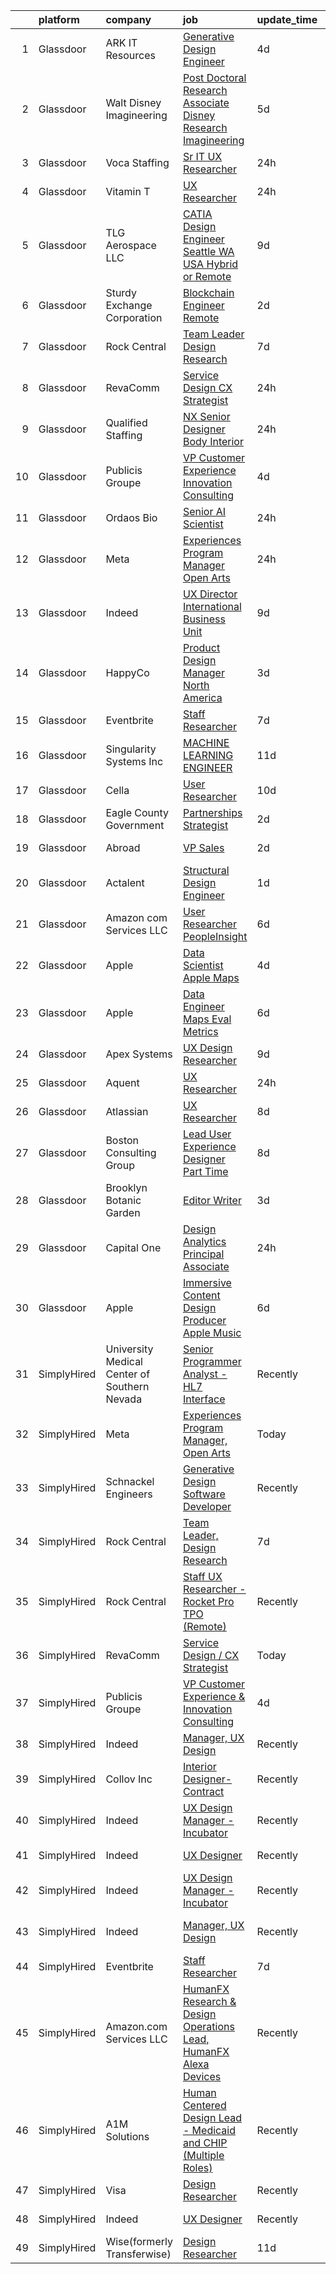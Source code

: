 

|    | platform    | company                                      | job                                                                                                                                                                                                                                                                                                                                                                                                                                                                                                                                                                                                                                                                                                                                                                                                                                                                                                                                                                                                                                                                                                                                                                                                                                                                                                                                                                                                                                                             | update_time   | location                  |
|---:|:------------|:---------------------------------------------|:----------------------------------------------------------------------------------------------------------------------------------------------------------------------------------------------------------------------------------------------------------------------------------------------------------------------------------------------------------------------------------------------------------------------------------------------------------------------------------------------------------------------------------------------------------------------------------------------------------------------------------------------------------------------------------------------------------------------------------------------------------------------------------------------------------------------------------------------------------------------------------------------------------------------------------------------------------------------------------------------------------------------------------------------------------------------------------------------------------------------------------------------------------------------------------------------------------------------------------------------------------------------------------------------------------------------------------------------------------------------------------------------------------------------------------------------------------------|:--------------|:--------------------------|
|  1 | Glassdoor   | ARK IT Resources                             | [Generative Design Engineer](https://www.glassdoor.com/partner/jobListing.htm?pos=117&ao=1136043&s=58&guid=00000182ba0a93b090a3c8e67310171e&src=GD_JOB_AD&t=SR&vt=w&ea=1&cs=1_a4c0f1d9&cb=1660978632191&jobListingId=1008072023675&jrtk=3-0-1gat0l54ejm5v801-1gat0l555i17e800-59d5607c1d7a8210-)                                                                                                                                                                                                                                                                                                                                                                                                                                                                                                                                                                                                                                                                                                                                                                                                                                                                                                                                                                                                                                                                                                                                                                | 4d            | Menlo Park, CA            |
|  2 | Glassdoor   | Walt Disney Imagineering                     | [Post Doctoral Research Associate  Disney Research Imagineering](https://www.glassdoor.com/partner/jobListing.htm?pos=103&ao=1110586&s=58&guid=00000182ba0a93b090a3c8e67310171e&src=GD_JOB_AD&t=SR&vt=w&cs=1_2bbba427&cb=1660978632189&jobListingId=1008070871758&cpc=217C45A42544DB93&jrtk=3-0-1gat0l54ejm5v801-1gat0l555i17e800-094cb28899651f1e--6NYlbfkN0DAFTyt7pbDCC2JPO79CSdi1dIb81yjczP5qsKcZIxgiYm3-7g-689UDqHItQTwke9Fx28i8WvyzUKXqY8nPuZwaZLte5ddTqjQHCSuU5-ym2PGqwmmKXFtINbEiUYIg1mB-NmFatQHYkr_1eGlerVcAfCzygTPNzjEtBLdlkoRytxbm61Uhp3kEM9yWmk1q_EW-PO2cjxk8IHWIHyNeo0wD5qWU8yIslVs0scBlBxQ9B-jW3OX3zP1q4XhAQRP0HyLaiPE73nLEy_i9M5IWn1TaNqhnvtGLgVaQItlCTcBF3mx6L__5gbs8rqQDHdxm47opwiw5QnF3KVWyozMTA1N80K29fbzmzBt8eiB-4QYEVEy9WCGNoUkPQqcwj9zE2QyDiGySUmSIXuCR-lWW8i3soGdTHPqipFE2P8QTQ7wCffKFwU_IwbfO2Bd3oz8-rw%3D)                                                                                                                                                                                                                                                                                                                                                                                                                                                                                                                                                                                                                              | 5d            | Glendale, CA              |
|  3 | Glassdoor   | Voca Staffing                                | [Sr  IT UX Researcher](https://www.glassdoor.com/partner/jobListing.htm?pos=109&ao=1110586&s=58&guid=00000182ba0a93b090a3c8e67310171e&src=GD_JOB_AD&t=SR&vt=w&ea=1&cs=1_8473dfaa&cb=1660978632190&jobListingId=1008081483185&cpc=4B86475FAF393599&jrtk=3-0-1gat0l54ejm5v801-1gat0l555i17e800-12019204fcf59964--6NYlbfkN0BE1NIxMi_JbcH-ROp8JZ1Q7Gl0zj0qYPSNkFo4TeX5QtA4yFnhFm3aW294hNkD69wEmW5rjP81d4izn5zdPOsp_athUUWmkQs6FsRhEnwd63gVeZW2uzjozRl0aX5-cibPFCf0STLYCiky-PlvtELv5fZrVs0c17dwvHVwteSbKrxH4R8cjwaJDUIKCz311zocEk93sJ3aPZz81UEvhIlpUBIMPr8KwOSkjMXfVj24OQm3gppsjoKrP2dK5rt4pPOTOnk2HwFF45Gxa9zsRf-TCeNyPzphTKFFIHQ4NsbQ7T3tM-u5ptXUSv-mkY6kYCzq8PKvMhcMEZji82Yi2pg-AVFozaO5Z1zRTA_vk1SLAGcALVWQbtOpnCRJvodcu_9jJcdyjrPLZ1UbUvR8U9eWt8kJddZY9xfq89tZQmpp5jIrpVHIFCv-US7IIFLKiSWWDn5JJaKGRT15i3eLHu4fPYW9Y7AfEvW7TI-Mk8atQ7NfVHaG0PeZxGGnGQSs_rGE0mLo0ss4VG9k_pwEJrNJ)                                                                                                                                                                                                                                                                                                                                                                                                                                                                                                                                                                                 | 24h           | Remote                    |
|  4 | Glassdoor   | Vitamin T                                    | [UX Researcher](https://www.glassdoor.com/partner/jobListing.htm?pos=115&ao=1110586&s=58&guid=00000182ba0a93b090a3c8e67310171e&src=GD_JOB_AD&t=SR&vt=w&cs=1_3fb31c7f&cb=1660978632191&jobListingId=1008081812500&cpc=451933188B21919D&jrtk=3-0-1gat0l54ejm5v801-1gat0l555i17e800-486911a51c7c6587--6NYlbfkN0DMrcEu7yrtATojKJA7cEzGQ3FdRGWLh0CZQInL4ECGI6k5tN82kdM0cJmh4vC7GgjR6F7v3KAPyrWRlx0SPKFpChECRsogPsaANfJl4AIFGHs96WUkp9-bACwV2BwneadNZXGg1jbRuLa9jh7jjC6dylRmvezV5aOtAUeaha1zWVcuYdkoq6OQUqiSk0vkFSfQSDhd6yIof2_Uq4P_lHe5AxLE5wWSf7RMQPrSwIR-7bXY5Nvt4Fdh3HwQ9X-ghMeAu_oFYhaI-_bk4dB6k3nUvZeZ8HhTXkgnBYBWo6to3V3JfZaDOqxaLsd78rIAoUI_BZkTTg23yaJh7cYfPtRu-nsB7xbbn3wbdFl7ckZm1BvQobdAzHS1NbapbtahPukHX7uD0X-C6E0pZY_Xbb7xpO30XBpXzlyvh6eOt9XUPfB1u2hcAqIhE43ghocYPTIZQNQiQPOnE_cS1-hCpkY1bB5MrZYKiZk19LFqBhojbg%3D%3D)                                                                                                                                                                                                                                                                                                                                                                                                                                                                                                                                                                                                                                 | 24h           | San Bruno, CA             |
|  5 | Glassdoor   | TLG Aerospace  LLC                           | [CATIA Design Engineer   Seattle WA  USA    Hybrid or Remote](https://www.glassdoor.com/partner/jobListing.htm?pos=106&ao=1110586&s=58&guid=00000182ba0a93b090a3c8e67310171e&src=GD_JOB_AD&t=SR&vt=w&ea=1&cs=1_d8f2dc46&cb=1660978632190&jobListingId=1008065865434&cpc=AC285F3A3ECA6BB0&jrtk=3-0-1gat0l54ejm5v801-1gat0l555i17e800-0040c5469c466f80--6NYlbfkN0BKgzQyzTF1Q9mOsR1amaS-juVGLjHt5Cdom-gEF9y-xWqkDHxzYyAYpJ3zUcDhxz4Ucf0zofPiYoEIDmBTRbiOZ55wDGzQ3IoJ104kSJOEtv19uoBn6H2Uul8rVc9knP6AVoyemQZ36veN3QI-BZuLQyoIs5b6xvEs0rEnx54MoqeORBjUJloUumLEXEADN9mIsoNlVrN9U3dK5obYFv3EsgfHWDxtA06C5lR-Qo7GoJM2M736m-ciK3wjr-4IIpGWv7Pbtknh4ESPXlJcux0dwlGbSeCRXIHYqCbL5sfvRDY9PmR-dfVbHB4wruO7jWrW1oNVD4BB2BQO0UnCvenN-FSxw_LcqiNTRHZ1sGWCEkkdMgwFatX6z83sbFM_prZPtjaExHEgG0jTrqIUp93nnqC-VKrala5Brjy_yxPxM3xVk62xM3NUSvFTl4drjAmK8WSFj5nEdrug9_OcScDOr65b_p7yUOjZKmfBIyu1o1xSDwMOqbr2MROD5F1gKmm-GbQ01CzBfIMs57VqzvBMtMjYnL2t-KU%3D)                                                                                                                                                                                                                                                                                                                                                                                                                                                                                                                            | 9d            | Seattle, WA               |
|  6 | Glassdoor   | Sturdy Exchange Corporation                  | [Blockchain Engineer  Remote ](https://www.glassdoor.com/partner/jobListing.htm?pos=124&ao=1136043&s=58&guid=00000182ba0a93b090a3c8e67310171e&src=GD_JOB_AD&t=SR&vt=w&ea=1&cs=1_caf8ffb5&cb=1660978632192&jobListingId=1008076436726&jrtk=3-0-1gat0l54ejm5v801-1gat0l555i17e800-00eff58dac326956-)                                                                                                                                                                                                                                                                                                                                                                                                                                                                                                                                                                                                                                                                                                                                                                                                                                                                                                                                                                                                                                                                                                                                                              | 2d            | Remote                    |
|  7 | Glassdoor   | Rock Central                                 | [Team Leader  Design Research](https://www.glassdoor.com/partner/jobListing.htm?pos=101&ao=1110586&s=58&guid=00000182ba0a93b090a3c8e67310171e&src=GD_JOB_AD&t=SR&vt=w&cs=1_bb25b9d9&cb=1660978632189&jobListingId=1008068174673&cpc=F7F1CE4B69CA5CDB&jrtk=3-0-1gat0l54ejm5v801-1gat0l555i17e800-4dc0b4df28d9f531--6NYlbfkN0D1gKYbjhnuLsLCCsuy6Da6jM-qXt-1-sWstwvcDeqOdFWHT3FdK6wqvS3CGJVEII5NCNLIIZ4v66FKMiBoR4FaU5J223VR_KOaZ0qc6U82_gINfk-2XUyU8lf4CuPcYkevgMInwio3YccQ1EEhA3e6K2uL-JAEwrofWmKwhHRvhXm1DleCneZ7ISxW_KX22f3-1jgm2jj4H5D5rFF0rc33EI5oacYV0Wn61AAfMFFhVxov5YqEcom-aTRgKCwe7LKO8nQv3LJZuktPKn2SkY6E4pHM9Z5Oq8_zC7hdLadQCUICBOw6Go5VItJGtq49WG-5TSJIJP_OLbZuosGp8Ayv6qel6rCnWItzrN9s9IayjWuC6zPv128EjRkxbkg7PSowhef5MpTVVdf2zc8IHdrWc88xBNNn9lZkZe1vmrFZjma22R0i2-gn7hdlXdgrZdp2vfnl4RS95LOkSDF4j013YS5rWFbg1Eed8IJm6QZ4cAAIMbJjqWlzxfMTGZOetIL1aLnjc7XVKu-FW6Dogh9-2yDKRJFxLOo%3D)                                                                                                                                                                                                                                                                                                                                                                                                                                                                                                                                                                | 7d            | Detroit, MI               |
|  8 | Glassdoor   | RevaComm                                     | [Service Design   CX Strategist](https://www.glassdoor.com/partner/jobListing.htm?pos=119&ao=1136043&s=58&guid=00000182ba0a93b090a3c8e67310171e&src=GD_JOB_AD&t=SR&vt=w&ea=1&cs=1_8580b7b3&cb=1660978632191&jobListingId=1008082011787&jrtk=3-0-1gat0l54ejm5v801-1gat0l555i17e800-ad0ae99cf36a4fe2-)                                                                                                                                                                                                                                                                                                                                                                                                                                                                                                                                                                                                                                                                                                                                                                                                                                                                                                                                                                                                                                                                                                                                                            | 24h           | Honolulu, HI              |
|  9 | Glassdoor   | Qualified Staffing                           | [NX Senior Designer Body Interior](https://www.glassdoor.com/partner/jobListing.htm?pos=110&ao=1110586&s=58&guid=00000182ba0a93b090a3c8e67310171e&src=GD_JOB_AD&t=SR&vt=w&ea=1&cs=1_6acb759f&cb=1660978632190&jobListingId=1008082241873&cpc=D69957E0862862E0&jrtk=3-0-1gat0l54ejm5v801-1gat0l555i17e800-7424ca50acfcf438--6NYlbfkN0CuHctNuFElMBHdQUBd6tkAsPlH7nnMoxjz-rMioF3uHCUJyS8Qvh7funmA-LkWf7lX3XXktjS_cyfOt5C8cplM83WjbwAQe7eG0zztrWLF6KtF_k8hgTDvh0MChKmuryoNSyhUzI4PKPI8u4RMHtep96Nl8xzq5TkwFUvjnSykJtvu50aVrgq0Ti7vTo_sI2z0QTfGjQYdfkwNdCLHwxs9CJQ9vwtwZDlYRFHIwKjBEtLkZuPLX5LWou8et8M4zyVnXgaLEpg1abzYXSVSnRWoJxvmVqQicDvUS7KrpRqfSyNnRgAqGyVnBvK8sVINO1RhCxOrsP60XGiybMoZEWY0BETBxgdpzmhctxm-F7YvaXeOAyh_pKW3U1WboP4jSq2MY-KWmyUfIsfFCv7696_hU6wf7d61YoYJJ_EZoK4cH3C_XliWCu2p9-HG_IJ6jTBrVg4SFnTdHFl60BPbFSWrusKYx8MnM3Qki4n8HAKIls1Th205IFEXNTTJTEwvNMS3BKcYs_BMsU6P63RfxSXVXBrwPQJlGe3bHjiX3zNRebxTBx6NfEVucCK1RMTQZwq_0X1slgm5vrOEpvX-e3ZLnS18jnPIz0Pe3z22hzYYOO4LYbPo8ZxSNwLQl4tG3_fXb8i_nbtjxxGImeLtxDetFjHKo-Su1Uy3cb_jktvJrMo-zgoHWN_EGjLtvIFHohsWMLk-GY--Fw97gNWh_nut)                                                                                                                                                                                                                                                                                                                                                                     | 24h           | Livonia, MI               |
| 10 | Glassdoor   | Publicis Groupe                              | [VP Customer Experience   Innovation Consulting](https://www.glassdoor.com/partner/jobListing.htm?pos=104&ao=1110586&s=58&guid=00000182ba0a93b090a3c8e67310171e&src=GD_JOB_AD&t=SR&vt=w&cs=1_e8679ec5&cb=1660978632189&jobListingId=1008072427438&cpc=5EFBB0462F9C6B7A&jrtk=3-0-1gat0l54ejm5v801-1gat0l555i17e800-99be2620ae6f57e6--6NYlbfkN0D_XFSRfOpY7hhzl86VUrgfgdzYRVdqdkK81Ka1OFk9uoBeHTQ5PA0c8DCk8CaDkiZvQ96cH1tiaXHMEJoauBatExTpQpw97-GrDpol1FQi2OLNvwIp-o1TFj2a8PbDmwgXr2xxZPfFI2xXGM7ZEo47pdX301DhuBOI9Uz_xnp2w4aAxVCWaSKI7x14C1fLIQe9dGH79h4IT-C_1HysoenYRaNmwHAN3AztFZ69sx3jIvvpZBjXchXkNTA75prYRfjUBx30cRU7EgO37ndFzRuaRN-ZSuDey4rK6yYMOsWXjZv2nnO4CKTx1-JADVgODzWSIbRFo22ngHGgiJ4JSbmUJJtod9Cj9thcsCOlCWblHCNy99RL5SqWKg736gxm_mEVPtocCectyjSOxp2aspLVngVKSQk56Ru0iQLx_i1ssC7W6T5DuWc_vb1YwRy236hf8UN40hADdFUcwDq8p6w3pjDDOV5xcAiUCoDkQZ2kKPyxmn9ULhD2mLs6E9710tgJosLngdOisHju1vmT8bFRAo2vwCZ1yH1XUvo5-SyK_zkgJlA2GpVZqwuKeWPrkUaoCCT8b6ea1MqWHklluN-n)                                                                                                                                                                                                                                                                                                                                                                                                                                                                                            | 4d            | New York, NY              |
| 11 | Glassdoor   | Ordaos Bio                                   | [Senior AI Scientist](https://www.glassdoor.com/partner/jobListing.htm?pos=107&ao=1110586&s=58&guid=00000182ba0a93b090a3c8e67310171e&src=GD_JOB_AD&t=SR&vt=w&cs=1_243681ca&cb=1660978632190&jobListingId=1008081963187&cpc=F583A5AE0DDDFE3A&jrtk=3-0-1gat0l54ejm5v801-1gat0l555i17e800-284e8fa948c49457--6NYlbfkN0DG4ntHtB_rMsnfhgmnSvK2brktLme1L4SiDeJjQ-izrVOLqRJ5-yjEhSyAj73O13Tko3lsq-DUMK7QkQrIdVV3P3I0hogvsvd-SqnGgn-2PXLlr_xMqj4kb-IH17tjnVGTN3L0uep5y25ZKmS8GkI4eeWX0BvkYAQpyl-GamqFwgITj_1DkNtQAr1UaxAwo1hQTQd2w3C17f07MsvFGU2l_BmieFoKwzliSiAhYPAXAtD0Uovj8hZP-nhuUddYno0_U6blfrcuDcNvkNK9Nhrw1d1me6o3mjt7tyr5kcF7rJleox7k8bCGojfh35bDhEABknloS29vREPbP-VgA045lYitJJ5vcoYbLsmIF9i4jGBf2XTvjse0KrdMxPIKqSGLNnKE-8g2znn-6DayWmRZ_Pbyt_95s_RZQnLZ0SVuoznqOSr8ien2Uts-Pi1EWUlzZmxO_Qx0nQGgkl-CwnGfuxOziOtE5yEToxRUygChsz1_RbHkEKH41XhEFKyAVsNNVN84bblJbOCDPtS_hUQ9YaimO_3FA51YRcJiBpd3772taOCepXMfiTjm-iXLkqXhjbqAgCn8Nu9cZyHd5U1yTWWf7kLiwJYsRIwHyiLecj5xvmuPssGN3nZjmSb1c6NYsvCkERSBZeUXcekykhHqexO3YLTV4h34O43pPbskNSF_5gcbck_nTDyN4VpxXmvxTEe9dFLPcAG9_wtPltqzX8XmKmsNZrWsYPRX8ImbpF7qlqYnM7sF5bpW4gLAuZIv78luNxI5OkmiRmiF9t9Y7H9ZrvRYdy54rW7IBI8hYLErHEFAgTpdwkEGBi8Wjz9AAfrkXe0wrDM8ipuiF7Srkc_6oeV054hGbFUGQH1UI_l6R6TLo0ki2dRibzehW4fyp_LkRIYd6QQIlDyNER5yhq--SxFRFFbCrZCylBhVUgCU2d9qTyocZ-oGJRzG-ypTT6BunZyWUQ%3D%3D)                                                                                                                           | 24h           | Manhattan                 |
| 12 | Glassdoor   | Meta                                         | [Experiences Program Manager  Open Arts](https://www.glassdoor.com/partner/jobListing.htm?pos=122&ao=1136043&s=58&guid=00000182ba0a93b090a3c8e67310171e&src=GD_JOB_AD&t=SR&vt=w&cs=1_f7c8c6f5&cb=1660978632191&jobListingId=1008081436382&jrtk=3-0-1gat0l54ejm5v801-1gat0l555i17e800-028a6b7ff81718d7-)                                                                                                                                                                                                                                                                                                                                                                                                                                                                                                                                                                                                                                                                                                                                                                                                                                                                                                                                                                                                                                                                                                                                                         | 24h           | Menlo Park, CA            |
| 13 | Glassdoor   | Indeed                                       | [UX Director   International Business Unit](https://www.glassdoor.com/partner/jobListing.htm?pos=114&ao=1110586&s=58&guid=00000182ba0a93b090a3c8e67310171e&src=GD_JOB_AD&t=SR&vt=w&cs=1_a45c103c&cb=1660978632190&jobListingId=1008064793981&cpc=FB7E4A1762AE5BEC&jrtk=3-0-1gat0l54ejm5v801-1gat0l555i17e800-83c994506a5b7904--6NYlbfkN0CiRNM7CVr8YueLFKlzwbFWI0o7IjV438l4sVrvKZ0flpURU_mqoI8EbsK64YRr3ODu-8h7Ziiu6H8DRyUh-fCgefPVbobYL8Pb-_6nCRB8eJjoJuMYULuBYZmklPY7CyxQVsbWeA5pn0Rn0P1GtSeUtsxnQ099bmdHLcjqaC088RxaeaFNvPcKkSFN2TIbc6czoYgFyxUC7stpFbRLQxJCnGa1vTooCojhM2KP6AOyTNH8CEBtohJzFGAv4X6lmfDbZHWLj7sozGKAIuPeVEs8vp5JleWWL345CdZYUjcYcyHOGarPZU6XM2NmyXefpaqxMJ-BBa7A6diLwdAjE_QB9QNMr-wTZam81nV9cWYZLhR4ANp4BruZ8Fak7DeZSbjU27mmA88-t4XysDzkeUv9KpFCzTqRzrgPIH-6DZKECJgRVY5CAdMh3Tp-myyGO6026u5B_CtZU3-qBDh2Kiw_dsgOi7fCMI4V4zQgHp-b4X6SC36f1F78Kyd0KodvLNJPFT0aamHCScf5eimEjPPm)                                                                                                                                                                                                                                                                                                                                                                                                                                                                                                                                                                 | 9d            | New York, NY              |
| 14 | Glassdoor   | HappyCo                                      | [Product Design Manager   North America](https://www.glassdoor.com/partner/jobListing.htm?pos=121&ao=1136043&s=58&guid=00000182ba0a93b090a3c8e67310171e&src=GD_JOB_AD&t=SR&vt=w&ea=1&cs=1_08852473&cb=1660978632191&jobListingId=1008074103603&jrtk=3-0-1gat0l54ejm5v801-1gat0l555i17e800-3994115f2e2e5f1d-)                                                                                                                                                                                                                                                                                                                                                                                                                                                                                                                                                                                                                                                                                                                                                                                                                                                                                                                                                                                                                                                                                                                                                    | 3d            | Remote                    |
| 15 | Glassdoor   | Eventbrite                                   | [Staff Researcher](https://www.glassdoor.com/partner/jobListing.htm?pos=120&ao=1136043&s=58&guid=00000182ba0a93b090a3c8e67310171e&src=GD_JOB_AD&t=SR&vt=w&cs=1_0716dfa2&cb=1660978632191&jobListingId=1008069024242&jrtk=3-0-1gat0l54ejm5v801-1gat0l555i17e800-c41e0339f0bcd15d-)                                                                                                                                                                                                                                                                                                                                                                                                                                                                                                                                                                                                                                                                                                                                                                                                                                                                                                                                                                                                                                                                                                                                                                               | 7d            | Remote                    |
| 16 | Glassdoor   | Singularity Systems Inc                      | [MACHINE LEARNING ENGINEER](https://www.glassdoor.com/partner/jobListing.htm?pos=102&ao=1110586&s=58&guid=00000182ba0a93b090a3c8e67310171e&src=GD_JOB_AD&t=SR&vt=w&ea=1&cs=1_9aacb6bf&cb=1660978632189&jobListingId=1008061183924&cpc=AF02A54CD0F60729&jrtk=3-0-1gat0l54ejm5v801-1gat0l555i17e800-7210eacefcc866b2--6NYlbfkN0CtwOkgDuej6vPfWODMxjOIyNEohQmdYMppGq8y8dOpBhDQGscm3dodQ8jwyPYAPvtMN8oOsFtAXeV00_JlJr2hexHfooBDObTkIixtocVIuly5mY_LhOoVsfT3yebNSuw3MixXazDBx5MNcje3IPzphM3oPK2w_zBOyGtydC8v00WH2tx7Qgl3pYOavSXSaCmW82RUp-pQVXW7_ybr_Hqeu7Ohq8HGzjQsGPz9SPV6v1WvOECO6w5ipLWybUiDtfphDGImlXqXxzOuUSvdazREekmHv4U5ssknCohpG0qcrxtaDgxvwFdzfTpSvi8mXseNS99Cd_0wuuU3TA8gecgJ6zPvJGklM2aZhbkrSRlTNyv9oTbDlfoNX0dDE-C5m93hM-UhIHbHvFDs_EMEc50wYw9lgQVxirHk_xeWiyvNY-_vOz7WLxTR9-LuCaEQo5EwIk_rFpZicqK3eM8TWqfDc3SJ5e82EmUwi-BQxVNOTiapRWVEbF1wyexPbvFzDP446Cb4vTer4w%3D%3D)                                                                                                                                                                                                                                                                                                                                                                                                                                                                                                                                                                                | 11d           | Princeton, NJ             |
| 17 | Glassdoor   | Cella                                        | [User Researcher](https://www.glassdoor.com/partner/jobListing.htm?pos=111&ao=1110586&s=58&guid=00000182ba0a93b090a3c8e67310171e&src=GD_JOB_AD&t=SR&vt=w&cs=1_50c5b43c&cb=1660978632190&jobListingId=1008063335527&cpc=8795CF9063CD573D&jrtk=3-0-1gat0l54ejm5v801-1gat0l555i17e800-7b47077143880670--6NYlbfkN0ABL5jwqrJX8j4-zsE1pdctockIOMh3bUiDojLxDHSgft-IBPHc-ugKxXUaFJpc9dcjlWjZdJls5oZUQmc3oxOF2YDr_yXSSNbXLCmenrFqs0rU5lpjVP81iyWap-KeNsUfQcYNfGp2G8CCDy8-Hw39OyeeZ-dU8YKHXDFjD7niJtDK2StkgXxuE7QVGiaUfVa2G_yr9CZ_p14y2W0wogn_IJ_R2xok73GLVoDMFkS_f2mYBd2dLHWi8Wsx7T15K2rUWYr0KtADERnJMFoBFAfZqKjuB-q34vfkQwDCpcQvq7_2fY1-tJXXKcfJaBkH7pKZZLyt4jzkXzEkoiivIXrdr84v7pwG4nhVmoK62bqtMQgRNqWrXZ0ittSEQQJcQ2kQDzKpeHwlGFzN0ERj-nq1NqASEhnHvnJujTxC_2NqKLrGy8A6lEKvpVpvLz3wzun72OPvESKE3iuWuFCfipVmu9cCZ6hPEpLIqA-9tDBdtJZVsiUl55gMiwEKl5TV4N_sG6bvwogUxCmwjqhmaND1zpcvpiWLMm26jmOGZp_HLG_SN7TV3c4PLougKT891mgIv2tpZZcnt5e3O-R-W81eDas6gHklTjig4J3C7w1-5pShj0qD5w01UE3YtbRwrQPJWxIvI7dam6LLQ5cV3QM36uonvbJR6NudXKywP8gLFerKrWK0u9fHxshJn74WoO7oCuASKU7tJrkQ8cefwXWAWBNMAWgqdhNQjk5UGinl2Bhh-zWTsvOT)                                                                                                                                                                                                                                                                                                                                                           | 10d           | Philadelphia, PA          |
| 18 | Glassdoor   | Eagle County Government                      | [Partnerships Strategist](https://www.glassdoor.com/partner/jobListing.htm?pos=129&ao=1136043&s=58&guid=00000182ba0a93b090a3c8e67310171e&src=GD_JOB_AD&t=SR&vt=w&ea=1&cs=1_7c82c4bb&cb=1660978632192&jobListingId=1008076874563&jrtk=3-0-1gat0l54ejm5v801-1gat0l555i17e800-82cf32710319190c-)                                                                                                                                                                                                                                                                                                                                                                                                                                                                                                                                                                                                                                                                                                                                                                                                                                                                                                                                                                                                                                                                                                                                                                   | 2d            | Eagle, CO                 |
| 19 | Glassdoor   | Abroad                                       | [VP  Sales](https://www.glassdoor.com/partner/jobListing.htm?pos=126&ao=1136043&s=58&guid=00000182ba0a93b090a3c8e67310171e&src=GD_JOB_AD&t=SR&vt=w&ea=1&cs=1_ccbc0ba1&cb=1660978632192&jobListingId=1008075872511&jrtk=3-0-1gat0l54ejm5v801-1gat0l555i17e800-3467c059dcfc67eb-)                                                                                                                                                                                                                                                                                                                                                                                                                                                                                                                                                                                                                                                                                                                                                                                                                                                                                                                                                                                                                                                                                                                                                                                 | 2d            | Los Angeles, CA           |
| 20 | Glassdoor   | Actalent                                     | [Structural Design Engineer](https://www.glassdoor.com/partner/jobListing.htm?pos=113&ao=1110586&s=58&guid=00000182ba0a93b090a3c8e67310171e&src=GD_JOB_AD&t=SR&vt=w&ea=1&cs=1_4ca621b5&cb=1660978632191&jobListingId=1008079990353&cpc=1CBFC3E34E2A31FF&jrtk=3-0-1gat0l54ejm5v801-1gat0l555i17e800-6346d5601b55ba1a--6NYlbfkN0ChYVx_I3yfZ_JDY3EFoivtqvi_stwnZ_kRt8Dowt_l_d1ydueao4NE-oUleRJ4yhjYQ8re3c_EmnQibynnB_qV6-GQB9cYjjfu95_I5YJhzBMVV1ON23etcvxQ-FQ6zTpuy3BYcXxg7M-_oq3S-2cnUiOgm6aTrXBIU0rpbsFwrlLeJKfl3EOHkJZ-g7_CGkDrUvw0U5BkU99F7XpnQ6qzXhGS3z2UcZAcxnYmvrWuev2RoQr_rlee1RtRvlFtl-gaEbNE7J-onxz5LlkYMSL1KHNzBRvx0rKZHpyFkXtKC7pq6kLDkJY58QnEGBKOWOF7ZM7hfhW0UOqWuzAMlc2S-yzDXY8prXNGl4FKQ1WylbO-SOEr_w6vonssfU-3ychEgm0Abv2dRtpDhto3oTaLh9l-CA1twBZuCo35zWmSGiEZ-QaQ58eHHdK56LcnPfAH3jd46sUz1iRLnlhnEOcTvou7ZQ-Mj_fO3-nRegZnxKysZKA7LTiiLXxynTtLwL0-sh5YdO_zoNhKUWUfFyfFkPYcqQhb_zebpY_2ZJSbRvkfQxvjYHT233QzUyrdV6Jq6sRPZSTeu35u2N6dlPKEsU5b669DxRBHLX1dZduEoMAJnxnpvZBUNUEXNlRfz6_9qP70J0ANw8R9srqMSVl-WSg-JZ3vNScdeA9zJSjaAGIM7sdlM0wk3IEBsslOoqmFCRnon6l1gl1jXce3LgpXF7romexGCZfotmsmPVh6qTkCryT7IAogD6dhbvK8N5wTQUYrRk_1KvEgQ4q8Gj66Ww4sEkDW5kn2Ad5t0Eb9B32M4eoZxZ7NxxyWvFz9hAr3W8rxwfcAjDiTGk58-o7PvxOLlmkapDsFoWsem5wJn-qB8UOxOA2EfIZVgw3VY1bUej0J6dsfMX6SwPHu-OgMLT7Af5ZNUZy9L31gTo5sNbV_ci8PTHw4EOovBLHSpnHXyaErS_QF0ddQHVGCWbiweWShOKjwodo%3D)                                                                                             | 1d            | Ridley Park, PA           |
| 21 | Glassdoor   | Amazon com Services LLC                      | [User Researcher  PeopleInsight](https://www.glassdoor.com/partner/jobListing.htm?pos=130&ao=1136043&s=58&guid=00000182ba0a93b090a3c8e67310171e&src=GD_JOB_AD&t=SR&vt=w&cs=1_f99f5a92&cb=1660978632192&jobListingId=1008069900162&jrtk=3-0-1gat0l54ejm5v801-1gat0l555i17e800-b43c760616da6fc1-)                                                                                                                                                                                                                                                                                                                                                                                                                                                                                                                                                                                                                                                                                                                                                                                                                                                                                                                                                                                                                                                                                                                                                                 | 6d            | Seattle, WA               |
| 22 | Glassdoor   | Apple                                        | [Data Scientist   Apple Maps](https://www.glassdoor.com/partner/jobListing.htm?pos=108&ao=1110586&s=58&guid=00000182ba0a93b090a3c8e67310171e&src=GD_JOB_AD&t=SR&vt=w&cs=1_4fc852ba&cb=1660978632190&jobListingId=1008072873070&cpc=6FC5BA77C9A4CD78&jrtk=3-0-1gat0l54ejm5v801-1gat0l555i17e800-d8f758e3cc889181--6NYlbfkN0BvKrLyj5gPmtZO9T8euul8TCxuuKNOtzRJOomxnwSEodTz2Bc-sPZl1dBMH13w-jPoGoT-6tNO4SZeyICiuRE5Cv-RHVDYfdGKdDHm6IJXEluzzdehaf7bf6Y__raXJosEMfA_dih_DkTQUKw4n6nUNxbXQGHDDOzKW2uRf3F3EzCdqeHVyJapnW74Jk1zXV6uFxREVFYsgTQqSEMmyxoV6nyBhauTFdw6mPbjGDO692gCCHO8aPnO6aLScLcaiknjblr2tnF3yAZ-57VKH8jkV3sgfXOILOVp0j7iX7heI7BuLRNLfzmXw4JlrI6S5xupnKo7iDv0RZzl0iUy9u8CaAb896gqT2aEJnxI57xr2DMR13tZoZUbKSklnwnlJIEU7wBED6qeOkjKl9r3KF1x6ykg8F4l6YXUScvg_utBPp7uQzOBZBayArdiGYr3WU_pjUZzBoty30o05YwjK_VGztyeH2gW93Tg1nqfz1Eh9E9EbRBq0ptTgVqFPVrik0N0culRAmK_Co-LnxHIWniJroenr6vb-Pjcrct-VUQP-P_YzB7MVV72L3e1ZxPg-rR9pbufYDcCq7crGN_557ekOzi8mtDC_QaNnnRYcMb3s2qK8R_HnepoPyiRNV5YmFOxjyx5PSXLz7nTSDDrMYGD8MYfFXhcv87Rj82KQh4fJO5uoZ4IFNpTITp7R5vayFjj0pY7ecAwCeJgU4e-5piLUyKYiOmlZx92O2Rj_qIhRG4wuVnuRPmmZr57k1ewcHrq7gtN3UEFFCRGF-YN6glx7hDfr-C7-tWQgsD2Oz18lzml5f7wmkC1YpXuY4cklzypyj3KXx7jEewRjTt_eodeMhw4BL8L_uIcVdunqL2dk4_cN_T5qcNLb0UWGFfz2_9ldbuBEJG970tNhTmbbtAk5U3fvytpe79VQ-NZ6cLqsXeeFVPvU2OgA-FgqWY18xdd5WgNyj8Dbd3gnMoxWLMU)                                                                                                               | 4d            | Seattle, WA               |
| 23 | Glassdoor   | Apple                                        | [Data Engineer  Maps Eval Metrics](https://www.glassdoor.com/partner/jobListing.htm?pos=123&ao=1136043&s=58&guid=00000182ba0a93b090a3c8e67310171e&src=GD_JOB_AD&t=SR&vt=w&cs=1_b55d095c&cb=1660978632191&jobListingId=1008070096056&jrtk=3-0-1gat0l54ejm5v801-1gat0l555i17e800-3736d4ec03fcf68a-)                                                                                                                                                                                                                                                                                                                                                                                                                                                                                                                                                                                                                                                                                                                                                                                                                                                                                                                                                                                                                                                                                                                                                               | 6d            | Cupertino, CA             |
| 24 | Glassdoor   | Apex Systems                                 | [UX Design Researcher](https://www.glassdoor.com/partner/jobListing.htm?pos=118&ao=1110586&s=58&guid=00000182ba0a93b090a3c8e67310171e&src=GD_JOB_AD&t=SR&vt=w&ea=1&cs=1_5d6b631c&cb=1660978632191&jobListingId=1008065920263&cpc=3BA4CE39D5B5DEF5&jrtk=3-0-1gat0l54ejm5v801-1gat0l555i17e800-695f1ccae877dba2--6NYlbfkN0DqWjE27Bj7wQp7zwejGyju2OyxUuq4SEucXSyN07WCWejYvQmJsgF2DYF8Y-TYieBtrVuolZIWOLfnq8QAjGV-LDlMzgeNhdOKHY6B_1txLWjexHmlErVJsidfS2hhiYz7k6WCfnFu9zAj3VJWAlER9uE4AqRVl7rdTF-lhNCp-U0Sywli93BwQk8D3ujQONEM4yX0l54H14irq0LT9dv-fc3Ok107327X2lnT00t-D5-qaUyQGV11qcRm_2-PhsH0b48yC0FcBRqIiNWTu5_wGMHYOgdWViDhv8vURNh0B_bYQTb9kAKXHMS7pm5IaLSYnHY_1GEhK2Hs1TI4WOixYmrxmPJX4zMHp9uk6FpB332nvOORMDnPxbqgIm-GvBnaQhuAC4gyvBtbHs31mDHPQBtn71KUDhtVRTjzawvG-y_rqim9KH_ln7TNAE7wzXvS4yKWULLInTB1JrKUzjANtSUWBxwvbBUvnDvO27nosOsnu9VHkSK95Ckf0fwsfqFuhCLqPOmQSteE0oT0iVg2VLjv5vHOsBxSmPUwALShfN0Xg2AwO4ULPqWN-mhUOqpT-ZG4YlcCWqvkNy5jkwINEnBFsCeykXBSdN8653Fl2-WkRvk9Hw6jUkngr16CNa0%3D)                                                                                                                                                                                                                                                                                                                                                                                                                                                                   | 9d            | Columbus, OH              |
| 25 | Glassdoor   | Aquent                                       | [UX Researcher](https://www.glassdoor.com/partner/jobListing.htm?pos=112&ao=1110586&s=58&guid=00000182ba0a93b090a3c8e67310171e&src=GD_JOB_AD&t=SR&vt=w&cs=1_1c6309e9&cb=1660978632190&jobListingId=1008081928024&cpc=FAE5E775D180B2FB&jrtk=3-0-1gat0l54ejm5v801-1gat0l555i17e800-e0f4e6f76a350f13--6NYlbfkN0DMrcEu7yrtATojKJA7cEzGQ3FdRGWLh0CZQInL4ECGI9gD0Wolx9R2v-Aex0-GK07X5PidCKi2EtpXoB5rU5nHr2zwPWHkD0mKl6vQxCt-PnS_uzTfui6kFgBSdxO2VQCD2D7otfY9iaJ4QUXGelV78nLJIPZRMWBllgnR-YMzBPjgYuezvPPap75OetEh1H7QCxgbrWPjA-UiQwx5J941uKS8JDkv0Sc5K9hvSfDevG7cC5dw4C0NkGhZeJcuI6qaQJ9eLVvSV4MEgpNb69QWcRNBvutvBODXOLUupjD4FsAKk9Pf7AkrHM_BKMMQi0yqWfOIkI8coghr7mld7b6B9lYA0dCy9MEbjoao663L5u94EvP9Il1F3FLCDDWzkKbDF6JB-vAEklDlyupWOAE_J05aIxts4xyXSEDvCNdUThgz8xhVDrDZ5J2WlaRyvcoSD0dkxLHaHsjUe1tuUWYO)                                                                                                                                                                                                                                                                                                                                                                                                                                                                                                                                                                                                                                                             | 24h           | San Bruno, CA             |
| 26 | Glassdoor   | Atlassian                                    | [UX Researcher](https://www.glassdoor.com/partner/jobListing.htm?pos=125&ao=1136043&s=58&guid=00000182ba0a93b090a3c8e67310171e&src=GD_JOB_AD&t=SR&vt=w&cs=1_92d4c19e&cb=1660978632192&jobListingId=1008067372811&jrtk=3-0-1gat0l54ejm5v801-1gat0l555i17e800-65ae110dba27b8cd-)                                                                                                                                                                                                                                                                                                                                                                                                                                                                                                                                                                                                                                                                                                                                                                                                                                                                                                                                                                                                                                                                                                                                                                                  | 8d            | Mountain View, CA         |
| 27 | Glassdoor   | Boston Consulting Group                      | [Lead User Experience Designer   Part Time](https://www.glassdoor.com/partner/jobListing.htm?pos=116&ao=1110586&s=58&guid=00000182ba0a93b090a3c8e67310171e&src=GD_JOB_AD&t=SR&vt=w&cs=1_5a2dcd7b&cb=1660978632191&jobListingId=1008066608041&cpc=2CAED5C921A5F994&jrtk=3-0-1gat0l54ejm5v801-1gat0l555i17e800-7c953d63121c73a0--6NYlbfkN0DoP8nG612n6SaIo-6cBFZ4ajKscvbmOmjTSQxsFZrL9GCCvt0keq5zOVAgXX6UYAxqof5n-riuyRo-CB6dg93JgyMt0DSGTM7rCminr5GkaIPqW61yfSxr8h_B76MB-_sz_Hu_7adW0yN3Z3opgouBFcGdORuoz0fNbLyR-BtVmqijSNuTwtD4hHTMQm3Tg9E-77ntM1V6TfVrTAzi03XKLyxEAb7EbWOS1WPAKpKV1A8FOAkYslFiIV6QWbFVhfY0vParMwrPbrBwWicstLPnWbVntgOuDgg-ZLcc7R7R6gQ89jCIAkH_nw27EBx4I-k-LL1GM3jgk8XjIEshNxZCAYdeof_1wc3LkAs-sTkG7RQiMzkA1UE1F-sY8QsuWkBZ_3j4cSEixLBPreJ24Z0LZtE-tPP7LPMwKNzM2AH7fTCMjoU6QN57r7ygWdhgXraXMe_45_RwtzXeId9aqtNVnTG5eD6RGIUpMsLI845vvLLIpjdgGbhNL_3ocUkSWxnEcnKcYZ3TS-eXbozhurUMiPgbnLMWi2uUbH9CSUgb2cZuOgp_R7QFidF7Yia9JxYhybb_hL7eaar7K82QQx4knsZ9oMyrWt2fpvEmfX9lzHq6_gPyiN8NnNn4GLbqdHnGwB6CWiQkIjmIlb6gVQGBIfg2fWRRfO38qBcBBRDg9frESgybOTQAMD71AigAb1y8spYKIHbFuwdaf-JDaIYHSJEZ7jPIF_tNPtxB9sBj8jj1yH_V4CJATIt0L3Vw4_ufJj_nYlfuAbtvEXNNGFOAhLu1KPCyOdSkX117cckrySplqSfo0-FH9z9fLUI6N1v6M-kSbjgGfh6cwOE0uVwOkNmZDYuwgBK34E6Ex4tFj2j4kEMZ5PCGaT_PjperLzdYdZ2_XON-Eo2JpihsLacnQe5MJ_RcSmikvHp-182qBnkMrvEQZNX6x0FCK4KEu_DwhgUhP0HwQsPxWcXVk32IvtGMaSAg-zLscf-CQ27fV3zVgnLPmlwAwkU8ITH0ciovyNcS72RJ5ijy3Arvf19Roil_fNCtbvre3sbfM_HnRiLZKRhLcfhi) | 8d            | Boston, MA                |
| 28 | Glassdoor   | Brooklyn Botanic Garden                      | [Editor Writer](https://www.glassdoor.com/partner/jobListing.htm?pos=128&ao=1136043&s=58&guid=00000182ba0a93b090a3c8e67310171e&src=GD_JOB_AD&t=SR&vt=w&cs=1_0e63a3e9&cb=1660978632192&jobListingId=1008074800414&jrtk=3-0-1gat0l54ejm5v801-1gat0l555i17e800-125ce174df20856b-)                                                                                                                                                                                                                                                                                                                                                                                                                                                                                                                                                                                                                                                                                                                                                                                                                                                                                                                                                                                                                                                                                                                                                                                  | 3d            | Brooklyn, NY              |
| 29 | Glassdoor   | Capital One                                  | [Design Analytics Principal Associate](https://www.glassdoor.com/partner/jobListing.htm?pos=127&ao=1136043&s=58&guid=00000182ba0a93b090a3c8e67310171e&src=GD_JOB_AD&t=SR&vt=w&cs=1_a3c06a48&cb=1660978632192&jobListingId=1008081536589&jrtk=3-0-1gat0l54ejm5v801-1gat0l555i17e800-d56e6f623fd4d240-)                                                                                                                                                                                                                                                                                                                                                                                                                                                                                                                                                                                                                                                                                                                                                                                                                                                                                                                                                                                                                                                                                                                                                           | 24h           | Plano, TX                 |
| 30 | Glassdoor   | Apple                                        | [Immersive Content Design Producer   Apple Music](https://www.glassdoor.com/partner/jobListing.htm?pos=105&ao=1110586&s=58&guid=00000182ba0a93b090a3c8e67310171e&src=GD_JOB_AD&t=SR&vt=w&cs=1_e223599c&cb=1660978632189&jobListingId=1008069556268&cpc=3BA4CE39D5B5DEF5&jrtk=3-0-1gat0l54ejm5v801-1gat0l555i17e800-66f7682de66826e6--6NYlbfkN0BvKrLyj5gPmtZO9T8euul8TCxuuKNOtzRJOomxnwSEodTz2Bc-sPZl29JElYHfcoRyptQvj7xlkriqhxG50_dXLQzgfASxZAP8PmeLh9zWp-pplDUED6ovo3wK-KMzZ6GKsOSk90PpRLLD7vZEAfVFM9MGcY7Wc_GSrB7jRN1ff9RwXw_K0HsqiytSsGrHHh8P4UcW72Ssu98pyBTBUDDvCsoaQd-f5vO2_1lScW10bZ2MyYVf1jnpef57gh_LHOwSR5QudSD6Kl83A_QPjRBflmiDbDotO4vlMbhc-WvBlGC_38W2CrW5ThkOOhpM3TR1FoI2ccyu3an1CpGDFapO88f0j9gdKnMG8nM0DBPg42TXPvPb70bn0z708TZpIalqf8Ifol0fFL031Df524G4A9wBMG55KFKYJk_Bik600PaKnfv-bNC0EUFZbhUoUVkFeasjEBZbGU3UuKYgVfWsJyfkF4wbtakp_qxVrjU1zxaHs1RCJIwJbzWI9jXLiI27GmvJWfqixfCTHL5z1F7OJqNesjpf-NLkxv1Q7VtcHwv3yU97BxRtUIE4L_eu0Y7nLsz1yRXYXMFaLFmX-j3M88DjLamrUlrkuv2NI9gvaUdtO0KvJ0obBw95vAbwR0OPCr85R-ct1OP4kDq87rp7TsHwJGD10a5xkLPJRz1ArtUSyY0O1toYgcSMDQfcAJibm_zAw9Eedj_b1idD0ZQ33nPmmzBcF0wb1hxl1_wQuws5aTmEB3xX2xrkEJU8dKH9yERsDROt46ui7eggVMBl_X6q_2pauGt7ZTo_L7DHbGxTtzDK3UWxxVLQIZ_SEgL1YvHV-TP6xxzZuqDsg8Rme2dIWXTr5TPZwZtHe_E40ZEKIfksYoYnfb0_vTpo-8E_6QxrPXlPfdHTxNBxF0AFiiprIGz5OobiUfy_SVBBmZymtlC7PXLXWtRRYmPELJ_he8_D22xAT_tLhokgP0wCHt_Pe7fLWeo%3D)                                                                             | 6d            | Culver City, CA           |
| 31 | SimplyHired | University Medical Center of Southern Nevada | [Senior Programmer Analyst - HL7 Interface](https://www.simplyhired.com/job/ocxRoNhD4MB3Y9UeM33F6GuBXdHLW5kpzPKYW8bVrYnms-7Tw18xAg?q=generative+design)                                                                                                                                                                                                                                                                                                                                                                                                                                                                                                                                                                                                                                                                                                                                                                                                                                                                                                                                                                                                                                                                                                                                                                                                                                                                                                         | Recently      | Nashville, TN             |
| 32 | SimplyHired | Meta                                         | [Experiences Program Manager, Open Arts](https://www.simplyhired.com/job/39LFdVDZkOVzjzuKxDh39-uXR6pKfcGOkABaQ3gkkuENYK4d0Gs1Og?q=generative+design)                                                                                                                                                                                                                                                                                                                                                                                                                                                                                                                                                                                                                                                                                                                                                                                                                                                                                                                                                                                                                                                                                                                                                                                                                                                                                                            | Today         | Menlo Park, CA            |
| 33 | SimplyHired | Schnackel Engineers                          | [Generative Design Software Developer](https://www.simplyhired.com/job/KE0-EPFCtTp8eniWTTdVA6iqehRWfXqNBvdE0wHECgCONieSBqtj5A?q=generative+design)                                                                                                                                                                                                                                                                                                                                                                                                                                                                                                                                                                                                                                                                                                                                                                                                                                                                                                                                                                                                                                                                                                                                                                                                                                                                                                              | Recently      | Omaha, NE                 |
| 34 | SimplyHired | Rock Central                                 | [Team Leader, Design Research](https://www.simplyhired.com/job/kbc4Y1-GLmJp45S55TbSj71ZXZBafY9Ys_-_03v7c6cWYZ9fLlHhJg?q=generative+design)                                                                                                                                                                                                                                                                                                                                                                                                                                                                                                                                                                                                                                                                                                                                                                                                                                                                                                                                                                                                                                                                                                                                                                                                                                                                                                                      | 7d            | Detroit, MI               |
| 35 | SimplyHired | Rock Central                                 | [Staff UX Researcher - Rocket Pro TPO (Remote)](https://www.simplyhired.com/job/nDUtDb29njJ5xh76A8Kw5SratkT7-VTCb7SihdPVm5HTqKstwFOSSA?q=generative+design)                                                                                                                                                                                                                                                                                                                                                                                                                                                                                                                                                                                                                                                                                                                                                                                                                                                                                                                                                                                                                                                                                                                                                                                                                                                                                                     | Recently      | Detroit, MI               |
| 36 | SimplyHired | RevaComm                                     | [Service Design / CX Strategist](https://www.simplyhired.com/job/fil6MmaTkC3H3Nnp-wiW3mtgJ8nMXjIOLHqaM9ysVjuXJZOPOXGg_Q?q=generative+design)                                                                                                                                                                                                                                                                                                                                                                                                                                                                                                                                                                                                                                                                                                                                                                                                                                                                                                                                                                                                                                                                                                                                                                                                                                                                                                                    | Today         | Honolulu, HI              |
| 37 | SimplyHired | Publicis Groupe                              | [VP Customer Experience & Innovation Consulting](https://www.simplyhired.com/job/PlH8R344Nl6l1sRcfPJhtDYC0OC6f2R2bAdmQnUd5NBQh5MmYOqbIA?q=generative+design)                                                                                                                                                                                                                                                                                                                                                                                                                                                                                                                                                                                                                                                                                                                                                                                                                                                                                                                                                                                                                                                                                                                                                                                                                                                                                                    | 4d            | New York, NY              |
| 38 | SimplyHired | Indeed                                       | [Manager, UX Design](https://www.simplyhired.com/job/Bq589sK4IRMfwF5-KARscZ6LsNo2I05ZrwbHgWV1WMmQn8wB-Cg3yw?q=generative+design)                                                                                                                                                                                                                                                                                                                                                                                                                                                                                                                                                                                                                                                                                                                                                                                                                                                                                                                                                                                                                                                                                                                                                                                                                                                                                                                                | Recently      | United States             |
| 39 | SimplyHired | Collov Inc                                   | [Interior Designer-Contract](https://www.simplyhired.com/job/BWulXfwm_DajYkRoVR_cHEZ0YAw0ZzUYn4k1ZR9ZbVk7SbJZhkaf0Q?q=generative+design)                                                                                                                                                                                                                                                                                                                                                                                                                                                                                                                                                                                                                                                                                                                                                                                                                                                                                                                                                                                                                                                                                                                                                                                                                                                                                                                        | Recently      | Remote                    |
| 40 | SimplyHired | Indeed                                       | [UX Design Manager - Incubator](https://www.simplyhired.com/job/P2Qah3KvihmY9oU0JZ6WySv4uubZCo-4_kG0Bvf_fuSu6ca78-sPKg?q=generative+design)                                                                                                                                                                                                                                                                                                                                                                                                                                                                                                                                                                                                                                                                                                                                                                                                                                                                                                                                                                                                                                                                                                                                                                                                                                                                                                                     | Recently      | United States             |
| 41 | SimplyHired | Indeed                                       | [UX Designer](https://www.simplyhired.com/job/URziMhrNTaKa1PLKfIfrhF-GuRmaj4gn2FhVHZfhBU3tWsV0R0J4dw?q=generative+design)                                                                                                                                                                                                                                                                                                                                                                                                                                                                                                                                                                                                                                                                                                                                                                                                                                                                                                                                                                                                                                                                                                                                                                                                                                                                                                                                       | Recently      | United States             |
| 42 | SimplyHired | Indeed                                       | [UX Design Manager - Incubator](https://www.simplyhired.com/job/P2Qah3KvihmY9oU0JZ6WySv4uubZCo-4_kG0Bvf_fuSu6ca78-sPKg?q=generative+design)                                                                                                                                                                                                                                                                                                                                                                                                                                                                                                                                                                                                                                                                                                                                                                                                                                                                                                                                                                                                                                                                                                                                                                                                                                                                                                                     | Recently      | United States             |
| 43 | SimplyHired | Indeed                                       | [Manager, UX Design](https://www.simplyhired.com/job/Bq589sK4IRMfwF5-KARscZ6LsNo2I05ZrwbHgWV1WMmQn8wB-Cg3yw?q=generative+design)                                                                                                                                                                                                                                                                                                                                                                                                                                                                                                                                                                                                                                                                                                                                                                                                                                                                                                                                                                                                                                                                                                                                                                                                                                                                                                                                | Recently      | United States +1 location |
| 44 | SimplyHired | Eventbrite                                   | [Staff Researcher](https://www.simplyhired.com/job/PREdsFvK4hTIjZo54avbRBeb22AwU1E2HPqsjq87jvVIS5O4Hi3PEw?q=generative+design)                                                                                                                                                                                                                                                                                                                                                                                                                                                                                                                                                                                                                                                                                                                                                                                                                                                                                                                                                                                                                                                                                                                                                                                                                                                                                                                                  | 7d            | Remote                    |
| 45 | SimplyHired | Amazon.com Services LLC                      | [HumanFX Research & Design Operations Lead, HumanFX Alexa Devices](https://www.simplyhired.com/job/G7Q5LF4qODC4lezF6-0NfqgCYvL4DkP7O8-wcvMTf_uanIEEy-ecFQ?q=generative+design)                                                                                                                                                                                                                                                                                                                                                                                                                                                                                                                                                                                                                                                                                                                                                                                                                                                                                                                                                                                                                                                                                                                                                                                                                                                                                  | Recently      | New York, NY              |
| 46 | SimplyHired | A1M Solutions                                | [Human Centered Design Lead - Medicaid and CHIP (Multiple Roles)](https://www.simplyhired.com/job/uxyOkiRP-QyeK7kWRXuU2pV4YL6guvOGFjGDnx1hs2Kcfi_OeuNrwQ?q=generative+design)                                                                                                                                                                                                                                                                                                                                                                                                                                                                                                                                                                                                                                                                                                                                                                                                                                                                                                                                                                                                                                                                                                                                                                                                                                                                                   | Recently      | Baltimore, MD             |
| 47 | SimplyHired | Visa                                         | [Design Researcher](https://www.simplyhired.com/job/dNbu4MH6uBZGnd1DSe55nEVTeu0-oL6rQKxSoRfZlKNieUQ-jxt12g?q=generative+design)                                                                                                                                                                                                                                                                                                                                                                                                                                                                                                                                                                                                                                                                                                                                                                                                                                                                                                                                                                                                                                                                                                                                                                                                                                                                                                                                 | Recently      | Denver, CO                |
| 48 | SimplyHired | Indeed                                       | [UX Designer](https://www.simplyhired.com/job/URziMhrNTaKa1PLKfIfrhF-GuRmaj4gn2FhVHZfhBU3tWsV0R0J4dw?q=generative+design)                                                                                                                                                                                                                                                                                                                                                                                                                                                                                                                                                                                                                                                                                                                                                                                                                                                                                                                                                                                                                                                                                                                                                                                                                                                                                                                                       | Recently      | United States             |
| 49 | SimplyHired | Wise(formerly Transferwise)                  | [Design Researcher](https://www.simplyhired.com/job/oqIb1Y8O-cue7IuBX-Qk-hq06vDb7o4uNppoiSxkUbCoQPW-G5nJFg?q=generative+design)                                                                                                                                                                                                                                                                                                                                                                                                                                                                                                                                                                                                                                                                                                                                                                                                                                                                                                                                                                                                                                                                                                                                                                                                                                                                                                                                 | 11d           | New York, NY              |